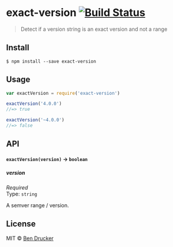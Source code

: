 # exact-version [![Build Status](https://travis-ci.org/bendrucker/exact-version.svg?branch=master)](https://travis-ci.org/bendrucker/exact-version)

> Detect if a version string is an exact version and not a range


## Install

```
$ npm install --save exact-version
```


## Usage

```js
var exactVersion = require('exact-version')

exactVersion('4.0.0')
//=> true

exactVersion('~4.0.0')
//=> false
```

## API

#### `exactVersion(version)` -> `boolean`

##### version

*Required*  
Type: `string`

A semver range / version.

## License

MIT © [Ben Drucker](http://bendrucker.me)

